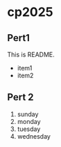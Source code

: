 # cp2025

## Pert1
This is README.
- item1
- item2

## Pert 2
1. sunday
1. monday
1. tuesday
1. wednesday
